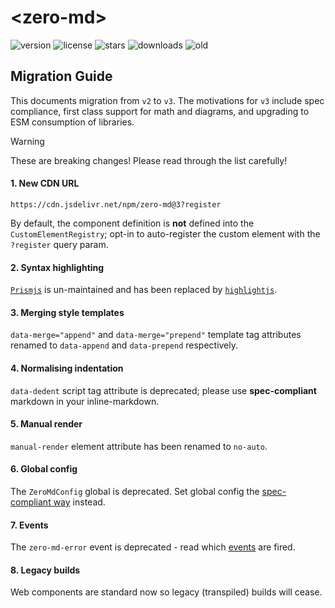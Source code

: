# &lt;zero-md&gt;

![version](https://img.shields.io/npm/v/zero-md) ![license](https://img.shields.io/npm/l/zero-md)
![stars](https://img.shields.io/github/stars/zerodevx/zero-md?style=flat&color=yellow)
![downloads](https://img.shields.io/jsdelivr/npm/hm/zero-md)
![old](<https://img.shields.io/jsdelivr/gh/hm/zerodevx/zero-md?label=jsdelivr(old)&color=lightgray>)

## Migration Guide

This documents migration from `v2` to `v3`. The motivations for `v3` include spec compliance, first
class support for math and diagrams, and upgrading to ESM consumption of libraries.

> [!WARNING]
>
> These are breaking changes! Please read through the list carefully!

#### 1. New CDN URL

```text
https://cdn.jsdelivr.net/npm/zero-md@3?register
```

By default, the component definition is **not** defined into the `CustomElementRegistry`; opt-in to
auto-register the custom element with the `?register` query param.

#### 2. Syntax highlighting

[`Prismjs`](https://github.com/PrismJS/prism) is un-maintained and has been replaced by
[`highlightjs`](https://github.com/highlightjs/highlight.js).

#### 3. Merging style templates

`data-merge="append"` and `data-merge="prepend"` template tag attributes renamed to `data-append`
and `data-prepend` respectively.

#### 4. Normalising indentation

`data-dedent` script tag attribute is deprecated; please use **spec-compliant** markdown in your
inline-markdown.

#### 5. Manual render

`manual-render` element attribute has been renamed to `no-auto`.

#### 6. Global config

The `ZeroMdConfig` global is deprecated. Set global config the
[spec-compliant way](./advanced-usage.md#global-config) instead.

#### 7. Events

The `zero-md-error` event is deprecated - read which [events](./advanced-usage.md#events) are fired.

#### 8. Legacy builds

Web components are standard now so legacy (transpiled) builds will cease.
